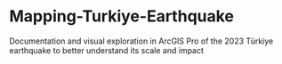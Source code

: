 # Mapping-Turkiye-Earthquake
Documentation and visual exploration in ArcGIS Pro of the 2023 Türkiye earthquake to better understand its scale and impact
